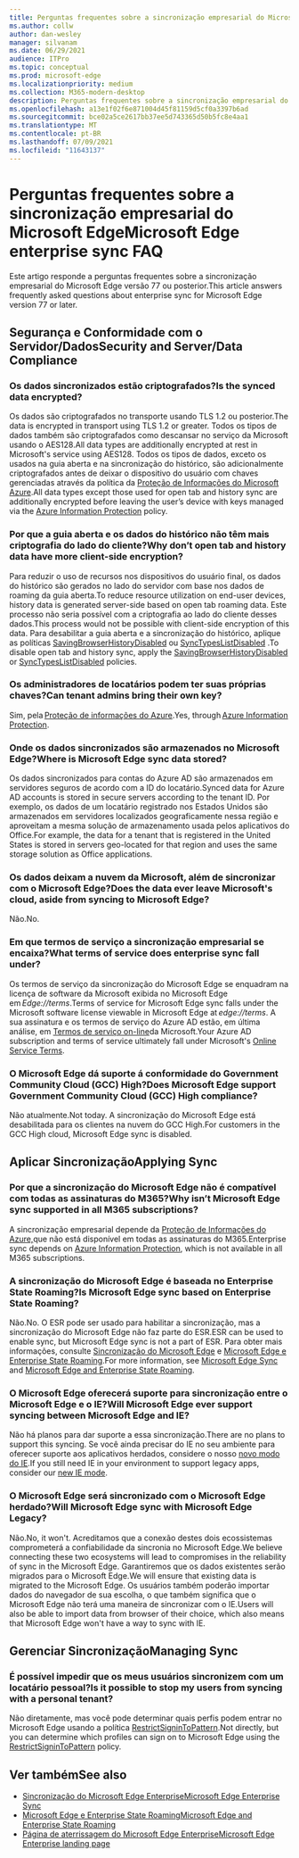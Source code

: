 ```yaml
---
title: Perguntas frequentes sobre a sincronização empresarial do Microsoft Edge
ms.author: collw
author: dan-wesley
manager: silvanam
ms.date: 06/29/2021
audience: ITPro
ms.topic: conceptual
ms.prod: microsoft-edge
ms.localizationpriority: medium
ms.collection: M365-modern-desktop
description: Perguntas frequentes sobre a sincronização empresarial do Microsoft Edge.
ms.openlocfilehash: a13e1f02f6e871004d45f81159d5cf0a3397b6ad
ms.sourcegitcommit: bce02a5ce2617bb37ee5d743365d50b5fc8e4aa1
ms.translationtype: MT
ms.contentlocale: pt-BR
ms.lasthandoff: 07/09/2021
ms.locfileid: "11643137"
---
```

# <a name="microsoft-edge-enterprise-sync-faq"></a><span data-ttu-id="54304-103">Perguntas frequentes sobre a sincronização empresarial do Microsoft Edge</span><span class="sxs-lookup"><span data-stu-id="54304-103">Microsoft Edge enterprise sync FAQ</span></span>

<span data-ttu-id="54304-104">Este artigo responde a perguntas frequentes sobre a sincronização empresarial do Microsoft Edge versão 77 ou posterior.</span><span class="sxs-lookup"><span data-stu-id="54304-104">This article answers frequently asked questions about enterprise sync for Microsoft Edge version 77 or later.</span></span>

## <a name="security-and-serverdata-compliance"></a><span data-ttu-id="54304-105">Segurança e Conformidade com o Servidor/Dados</span><span class="sxs-lookup"><span data-stu-id="54304-105">Security and Server/Data Compliance</span></span>

### <a name="is-the-synced-data-encrypted"></a><span data-ttu-id="54304-106">Os dados sincronizados estão criptografados?</span><span class="sxs-lookup"><span data-stu-id="54304-106">Is the synced data encrypted?</span></span>

<span data-ttu-id="54304-107">Os dados são criptografados no transporte usando TLS 1.2 ou posterior.</span><span class="sxs-lookup"><span data-stu-id="54304-107">The data is encrypted in transport using TLS 1.2 or greater.</span></span> <span data-ttu-id="54304-108">Todos os tipos de dados também são criptografados como descansar no serviço da Microsoft usando o AES128.</span><span class="sxs-lookup"><span data-stu-id="54304-108">All data types are additionally encrypted at rest in Microsoft's service using AES128.</span></span> <span data-ttu-id="54304-109">Todos os tipos de dados, exceto os usados na guia aberta e na sincronização do histórico, são adicionalmente criptografados antes de deixar o dispositivo do usuário com chaves gerenciadas através da política da [Proteção de Informações do Microsoft Azure](./microsoft-edge-policies.md#restrictsignintopattern).</span><span class="sxs-lookup"><span data-stu-id="54304-109">All data types except those used for open tab and history sync are additionally encrypted before leaving the user’s device with keys managed via the [Azure Information Protection](./microsoft-edge-policies.md#restrictsignintopattern) policy.</span></span>

### <a name="why-dont-open-tab-and-history-data-have-more-client-side-encryption"></a><span data-ttu-id="54304-110">Por que a guia aberta e os dados do histórico não têm mais criptografia do lado do cliente?</span><span class="sxs-lookup"><span data-stu-id="54304-110">Why don’t open tab and history data have more client-side encryption?</span></span>

<span data-ttu-id="54304-111">Para reduzir o uso de recursos nos dispositivos do usuário final, os dados do histórico são gerados no lado do servidor com base nos dados de roaming da guia aberta.</span><span class="sxs-lookup"><span data-stu-id="54304-111">To reduce resource utilization on end-user devices, history data is generated server-side based on open tab roaming data.</span></span> <span data-ttu-id="54304-112">Este processo não seria possível com a criptografia ao lado do cliente desses dados.</span><span class="sxs-lookup"><span data-stu-id="54304-112">This process would not be possible with client-side encryption of this data.</span></span> <span data-ttu-id="54304-113">Para desabilitar a guia aberta e a sincronização do histórico, aplique as políticas [SavingBrowserHistoryDisabled](./microsoft-edge-policies.md#savingbrowserhistorydisabled) ou [SyncTypesListDisabled](./microsoft-edge-policies.md#synctypeslistdisabled) .</span><span class="sxs-lookup"><span data-stu-id="54304-113">To disable open tab and history sync, apply the [SavingBrowserHistoryDisabled](./microsoft-edge-policies.md#savingbrowserhistorydisabled) or [SyncTypesListDisabled](./microsoft-edge-policies.md#synctypeslistdisabled) policies.</span></span>

### <a name="can-tenant-admins-bring-their-own-key"></a><span data-ttu-id="54304-114">Os administradores de locatários podem ter suas próprias chaves?</span><span class="sxs-lookup"><span data-stu-id="54304-114">Can tenant admins bring their own key?</span></span>

<span data-ttu-id="54304-115">Sim, pela [Proteção de informações do Azure](https://azure.microsoft.com/services/information-protection/).</span><span class="sxs-lookup"><span data-stu-id="54304-115">Yes, through [Azure Information Protection](https://azure.microsoft.com/services/information-protection/).</span></span>

### <a name="where-is-microsoft-edge-sync-data-stored"></a><span data-ttu-id="54304-116">Onde os dados sincronizados são armazenados no Microsoft Edge?</span><span class="sxs-lookup"><span data-stu-id="54304-116">Where is Microsoft Edge sync data stored?</span></span>

<span data-ttu-id="54304-117">Os dados sincronizados para contas do Azure AD são armazenados em servidores seguros de acordo com a ID do locatário.</span><span class="sxs-lookup"><span data-stu-id="54304-117">Synced data for Azure AD accounts is stored in secure servers according to the tenant ID.</span></span> <span data-ttu-id="54304-118">Por exemplo, os dados de um locatário registrado nos Estados Unidos são armazenados em servidores localizados geograficamente nessa região e aproveitam a mesma solução de armazenamento usada pelos aplicativos do Office.</span><span class="sxs-lookup"><span data-stu-id="54304-118">For example, the data for a tenant that is registered in the United States is stored in servers geo-located for that region and uses the same storage solution as Office applications.</span></span>

### <a name="does-the-data-ever-leave-microsofts-cloud-aside-from-syncing-to-microsoft-edge"></a><span data-ttu-id="54304-119">Os dados deixam a nuvem da Microsoft, além de sincronizar com o Microsoft Edge?</span><span class="sxs-lookup"><span data-stu-id="54304-119">Does the data ever leave Microsoft's cloud, aside from syncing to Microsoft Edge?</span></span>

<span data-ttu-id="54304-120">Não.</span><span class="sxs-lookup"><span data-stu-id="54304-120">No.</span></span>

### <a name="what-terms-of-service-does-enterprise-sync-fall-under"></a><span data-ttu-id="54304-121">Em que termos de serviço a sincronização empresarial se encaixa?</span><span class="sxs-lookup"><span data-stu-id="54304-121">What terms of service does enterprise sync fall under?</span></span>

<span data-ttu-id="54304-122">Os termos de serviço da sincronização do Microsoft Edge se enquadram na licença de software da Microsoft exibida no Microsoft Edge em *Edge://terms*.</span><span class="sxs-lookup"><span data-stu-id="54304-122">Terms of service for Microsoft Edge sync falls under the Microsoft software license viewable in Microsoft Edge at *edge://terms*.</span></span> <span data-ttu-id="54304-123">A sua assinatura e os termos de serviço do Azure AD estão, em última análise, em [Termos de serviço on-line](https://www.microsoft.com/licensing/product-licensing/products)da Microsoft.</span><span class="sxs-lookup"><span data-stu-id="54304-123">Your Azure AD subscription and terms of service ultimately fall under Microsoft's [Online Service Terms](https://www.microsoft.com/licensing/product-licensing/products).</span></span>

### <a name="does-microsoft-edge-support-government-community-cloud-gcc-high-compliance"></a><span data-ttu-id="54304-124">O Microsoft Edge dá suporte á conformidade do Government Community Cloud (GCC) High?</span><span class="sxs-lookup"><span data-stu-id="54304-124">Does Microsoft Edge support Government Community Cloud (GCC) High compliance?</span></span>

<span data-ttu-id="54304-125">Não atualmente.</span><span class="sxs-lookup"><span data-stu-id="54304-125">Not today.</span></span> <span data-ttu-id="54304-126">A sincronização do Microsoft Edge está desabilitada para os clientes na nuvem do GCC High.</span><span class="sxs-lookup"><span data-stu-id="54304-126">For customers in the GCC High cloud, Microsoft Edge sync is disabled.</span></span>

## <a name="applying-sync"></a><span data-ttu-id="54304-127">Aplicar Sincronização</span><span class="sxs-lookup"><span data-stu-id="54304-127">Applying Sync</span></span>

### <a name="why-isnt-microsoft-edge-sync-supported-in-all-m365-subscriptions"></a><span data-ttu-id="54304-128">Por que a sincronização do Microsoft Edge não é compatível com todas as assinaturas do M365?</span><span class="sxs-lookup"><span data-stu-id="54304-128">Why isn’t Microsoft Edge sync supported in all M365 subscriptions?</span></span>

<span data-ttu-id="54304-129">A sincronização empresarial depende da [Proteção de Informações do Azure,](https://azure.microsoft.com/services/information-protection/)que não está disponível em todas as assinaturas do M365.</span><span class="sxs-lookup"><span data-stu-id="54304-129">Enterprise sync depends on [Azure Information Protection](https://azure.microsoft.com/services/information-protection/), which is not available in all M365 subscriptions.</span></span>

### <a name="is-microsoft-edge-sync-based-on-enterprise-state-roaming"></a><span data-ttu-id="54304-130">A sincronização do Microsoft Edge é baseada no Enterprise State Roaming?</span><span class="sxs-lookup"><span data-stu-id="54304-130">Is Microsoft Edge sync based on Enterprise State Roaming?</span></span>

<span data-ttu-id="54304-131">Não.</span><span class="sxs-lookup"><span data-stu-id="54304-131">No.</span></span> <span data-ttu-id="54304-132">O ESR pode ser usado para habilitar a sincronização, mas a sincronização do Microsoft Edge não faz parte do ESR.</span><span class="sxs-lookup"><span data-stu-id="54304-132">ESR can be used to enable sync, but Microsoft Edge sync is not a part of ESR.</span></span> <span data-ttu-id="54304-133">Para obter mais informações, consulte [Sincronização do Microsoft Edge](/DeployEdge/microsoft-edge-enterprise-sync) e [Microsoft Edge e Enterprise State Roaming](/DeployEdge/microsoft-edge-enterprise-state-roaming).</span><span class="sxs-lookup"><span data-stu-id="54304-133">For more information, see [Microsoft Edge Sync](/DeployEdge/microsoft-edge-enterprise-sync) and [Microsoft Edge and Enterprise State Roaming](/DeployEdge/microsoft-edge-enterprise-state-roaming).</span></span>

### <a name="will-microsoft-edge-ever-support-syncing-between-microsoft-edge-and-ie"></a><span data-ttu-id="54304-134">O Microsoft Edge oferecerá suporte para sincronização entre o Microsoft Edge e o IE?</span><span class="sxs-lookup"><span data-stu-id="54304-134">Will Microsoft Edge ever support syncing between Microsoft Edge and IE?</span></span>

<span data-ttu-id="54304-135">Não há planos para dar suporte a essa sincronização.</span><span class="sxs-lookup"><span data-stu-id="54304-135">There are no plans to support this syncing.</span></span> <span data-ttu-id="54304-136">Se você ainda precisar do IE no seu ambiente para oferecer suporte aos aplicativos herdados, considere o nosso [novo modo do IE](./edge-ie-mode.md).</span><span class="sxs-lookup"><span data-stu-id="54304-136">If you still need IE in your environment to support legacy apps, consider our [new IE mode](./edge-ie-mode.md).</span></span>

### <a name="will-microsoft-edge-sync-with-microsoft-edge-legacy"></a><span data-ttu-id="54304-137">O Microsoft Edge será sincronizado com o Microsoft Edge herdado?</span><span class="sxs-lookup"><span data-stu-id="54304-137">Will Microsoft Edge sync with Microsoft Edge Legacy?</span></span>

<span data-ttu-id="54304-138">Não.</span><span class="sxs-lookup"><span data-stu-id="54304-138">No, it won't.</span></span> <span data-ttu-id="54304-139">Acreditamos que a conexão destes dois ecossistemas comprometerá a confiabilidade da sincronia no Microsoft Edge.</span><span class="sxs-lookup"><span data-stu-id="54304-139">We believe connecting these two ecosystems will lead to compromises in the reliability of sync in the Microsoft Edge.</span></span> <span data-ttu-id="54304-140">Garantiremos que os dados existentes serão migrados para o Microsoft Edge.</span><span class="sxs-lookup"><span data-stu-id="54304-140">We will ensure that existing data is migrated to the Microsoft Edge.</span></span> <span data-ttu-id="54304-141">Os usuários também poderão importar dados do navegador de sua escolha, o que também significa que o Microsoft Edge não terá uma maneira de sincronizar com o IE.</span><span class="sxs-lookup"><span data-stu-id="54304-141">Users will also be able to import data from browser of their choice, which also means that Microsoft Edge won't have a way to sync with IE.</span></span>

## <a name="managing-sync"></a><span data-ttu-id="54304-142">Gerenciar Sincronização</span><span class="sxs-lookup"><span data-stu-id="54304-142">Managing Sync</span></span>

### <a name="is-it-possible-to-stop-my-users-from-syncing-with-a-personal-tenant"></a><span data-ttu-id="54304-143">É possível impedir que os meus usuários sincronizem com um locatário pessoal?</span><span class="sxs-lookup"><span data-stu-id="54304-143">Is it possible to stop my users from syncing with a personal tenant?</span></span>

<span data-ttu-id="54304-144">Não diretamente, mas você pode determinar quais perfis podem entrar no Microsoft Edge usando a política [RestrictSigninToPattern](./microsoft-edge-policies.md#restrictsignintopattern).</span><span class="sxs-lookup"><span data-stu-id="54304-144">Not directly, but you can determine which profiles can sign on to Microsoft Edge using the [RestrictSigninToPattern](./microsoft-edge-policies.md#restrictsignintopattern) policy.</span></span>

## <a name="see-also"></a><span data-ttu-id="54304-145">Ver também</span><span class="sxs-lookup"><span data-stu-id="54304-145">See also</span></span>

- [<span data-ttu-id="54304-146">Sincronização do Microsoft Edge Enterprise</span><span class="sxs-lookup"><span data-stu-id="54304-146">Microsoft Edge Enterprise Sync</span></span>](microsoft-edge-enterprise-sync.md)
- [<span data-ttu-id="54304-147">Microsoft Edge e Enterprise State Roaming</span><span class="sxs-lookup"><span data-stu-id="54304-147">Microsoft Edge and Enterprise State Roaming</span></span>](microsoft-edge-enterprise-state-roaming.md)
- [<span data-ttu-id="54304-148">Página de aterrissagem do Microsoft Edge Enterprise</span><span class="sxs-lookup"><span data-stu-id="54304-148">Microsoft Edge Enterprise landing page</span></span>](https://aka.ms/EdgeEnterprise)